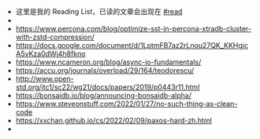 - 这里是我的 Reading List，已读的文章会出现在 [#read]([[read]])
-
- https://www.percona.com/blog/optimize-sst-in-percona-xtradb-cluster-with-zstd-compression/
- https://docs.google.com/document/d/1LptmFB7az2rLnou27QK_KKHgjcA5vKza0dWj4h8fkno
- https://www.ncameron.org/blog/async-io-fundamentals/
- https://accu.org/journals/overload/29/164/teodorescu/
- http://www.open-std.org/jtc1/sc22/wg21/docs/papers/2019/p0443r11.html
- https://bonsaidb.io/blog/announcing-bonsaidb-alpha/
- https://www.steveonstuff.com/2022/01/27/no-such-thing-as-clean-code
- https://xxchan.github.io/cs/2022/02/09/paxos-hard-zh.html
-